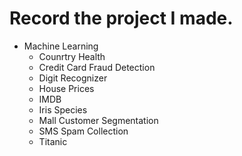 # Record the project I made.
- Machine Learning
  - Counrtry Health
  - Credit Card Fraud Detection
  - Digit Recognizer
  - House Prices
  - IMDB
  - Iris Species
  - Mall Customer Segmentation
  - SMS Spam Collection
  - Titanic
